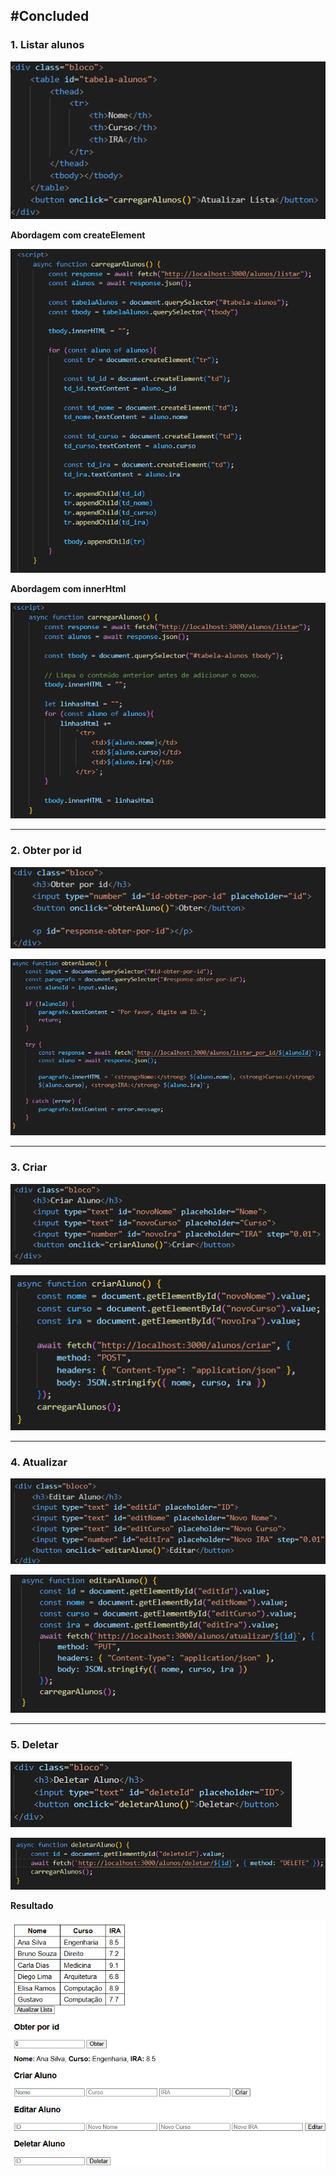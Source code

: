 #Concluded 
---
### **1. Listar alunos**

![450](../../../attachments/Pasted%20image%2020250706100530.png) 

**Abordagem com createElement**

![550](../../../attachments/Pasted%20image%2020250706095429.png)

**Abordagem com innerHtml**

![600](../../../attachments/Pasted%20image%2020250706100455.png)

---
### **2. Obter por id**

![](../../../attachments/Pasted%20image%2020250706102159.png)

![](../../../attachments/Pasted%20image%2020250706102125.png)

---
### **3. Criar**

![](../../../attachments/Pasted%20image%2020250706102701.png)

![](../../../attachments/Pasted%20image%2020250706102635.png)

---
### **4. Atualizar**

![](../../../attachments/Pasted%20image%2020250706103249.png)

![](../../../attachments/Pasted%20image%2020250706103305.png)

---
### **5. Deletar**

![](../../../attachments/Pasted%20image%2020250706103236.png)

![](../../../attachments/Pasted%20image%2020250706103220.png)

**Resultado**

![](../../../attachments/Pasted%20image%2020250706102419.png)


